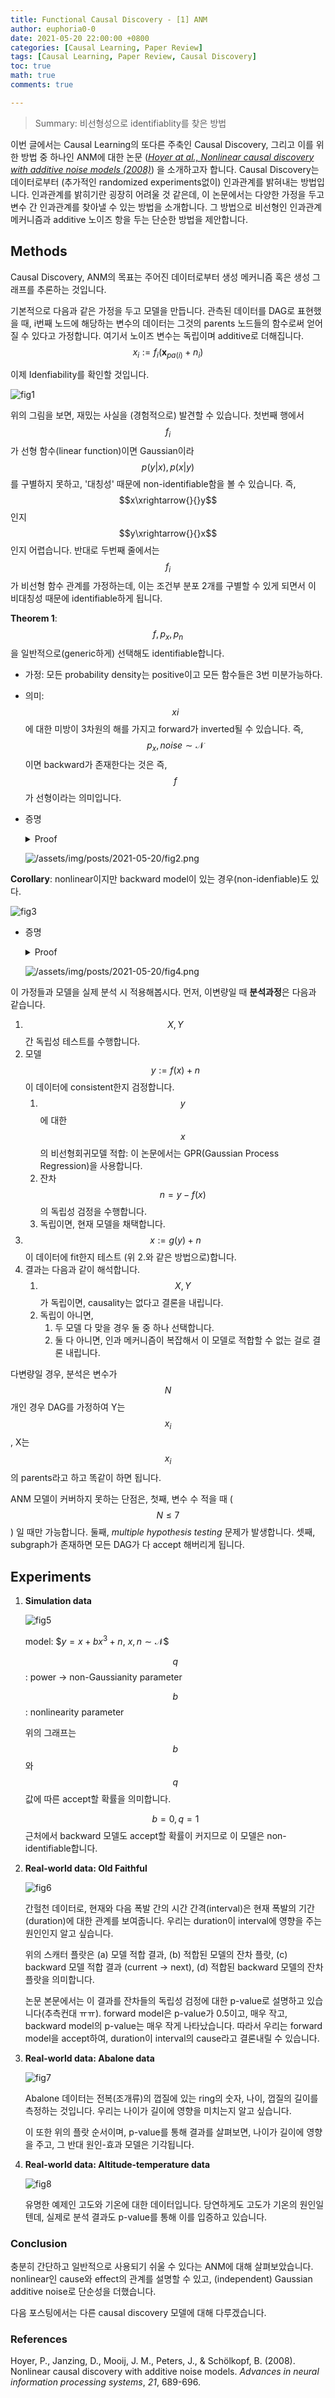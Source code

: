```yaml
---
title: Functional Causal Discovery - [1] ANM
author: euphoria0-0
date: 2021-05-20 22:00:00 +0800
categories: [Causal Learning, Paper Review]
tags: [Causal Learning, Paper Review, Causal Discovery]
toc: true
math: true
comments: true

---
```




> Summary:
> 비선형성으로 identifiablity를 찾은 방법



이번 글에서는 Causal Learning의 또다른 주축인 Causal Discovery, 그리고 이를 위한 방법 중 하나인 ANM에 대한 논문 (*[Hoyer at al., Nonlinear causal discovery with additive noise models (2008)](https://papers.nips.cc/paper/2008/hash/f7664060cc52bc6f3d620bcedc94a4b6-Abstract.html)*) 을 소개하고자 합니다. Causal Discovery는 데이터로부터 (추가적인 randomized experiments없이) 인과관계를 밝혀내는 방법입니다. 인과관계를 밝히기란 굉장히 어려울 것 같은데, 이 논문에서는 다양한 가정을 두고 변수 간 인과관계를 찾아낼 수 있는 방법을 소개합니다. 그 방법으로 비선형인 인과관계 메커니즘과 additive 노이즈 항을 두는 단순한 방법을 제안합니다.



## Methods

Causal Discovery, ANM의 목표는 주어진 데이터로부터 생성 메커니즘 혹은 생성 그래프를 추론하는 것입니다.

기본적으로 다음과 같은 가정을 두고 모델을 만듭니다. 관측된 데이터를 DAG로 표현했을 때, i번째 노드에 해당하는 변수의 데이터는 그것의 parents 노드들의 함수로써 얻어질 수 있다고 가정합니다. 여기서 노이즈 변수는 독립이며 additive로 더해집니다.
$$
x_i:=f_i(\mathbf{x}_{pa(i)}+n_i)
$$


이제 Idenfiability를 확인할 것입니다. 

![fig1](/assets/img/posts/2021-05-20/fig1.png)

위의 그림을 보면, 재밌는 사실을 (경험적으로) 발견할 수 있습니다. 첫번째 행에서 $$f_i$$가 선형 함수(linear function)이면 Gaussian이라 
$$
p(y|x),p(x|y)
$$
를 구별하지 못하고, '대칭성' 때문에 non-identifiable함을 볼 수 있습니다. 즉, $$x\xrightarrow{}{}y$$인지  $$y\xrightarrow{}{}x$$인지 어렵습니다. 반대로 두번째 줄에서는 $$f_i$$가 비선형 함수 관계를 가정하는데, 이는 조건부 분포 2개를 구별할 수 있게 되면서 이 비대칭성 때문에 identifiable하게 됩니다.



**Theorem 1**: $$f,p_x,p_n$$을 일반적으로(generic하게) 선택해도 identifiable합니다.

- 가정: 모든 probability density는 positive이고 모든 함수들은 3번 미분가능하다.

- 의미: $$xi$$에 대한 미방이 3차원의 해를 가지고 forward가 inverted될 수 있습니다. 즉, $$p_x,noise \sim \mathcal{N}$$ 이면 backward가 존재한다는 것은 즉, $$f$$가 선형이라는 의미입니다.

- 증명

  <details>
      <summary>Proof</summary>
      <div markdown="1">
          ![/assets/img/posts/2021-05-20/fig2.png](/assets/img/posts/2021-05-20/fig2.png)
      </div>
  </details>

  ![/assets/img/posts/2021-05-20/fig2.png](/assets/img/posts/2021-05-20/fig2.png)





**Corollary**: nonlinear이지만 backward model이 있는 경우(non-idenfiable)도 있다.

![fig3](/assets/img/posts/2021-05-20/fig3.png)

- 증명

  <details>
      <summary>Proof</summary>
      <div markdown="1">
          ![/assets/img/posts/2021-05-20/fig4.png](/assets/img/posts/2021-05-20/fig4.png)
      </div>
  </details>

  ![/assets/img/posts/2021-05-20/fig4.png](/assets/img/posts/2021-05-20/fig4.png)



이 가정들과 모델을 실제 분석 시 적용해봅시다. 먼저, 이변량일 때 **분석과정**은 다음과 같습니다.

1. $$X,Y$$ 간 독립성 테스트를 수행합니다.
2. 모델 $$y:=f(x)+n$$이 데이터에 consistent한지 검정합니다.
   1. $$y$$에 대한 $$x$$의 비선형회귀모델 적합: 이 논문에서는 GPR(Gaussian Process Regression)을 사용합니다.
   2. 잔차 $$n=y-f(x)$$의 독립성 검정을 수행합니다.
   3. 독립이면, 현재 모델을 채택합니다.
3. $$x:=g(y)+n$$이 데이터에 fit한지 테스트 (위 2.와 같은 방법으로)합니다.
4. 결과는 다음과 같이 해석합니다.
   1. $$X,Y$$가 독립이면, causality는 없다고 결론을 내립니다.
   2. 독립이 아니면,
      1. 두 모델 다 맞을 경우 둘 중 하나 선택합니다.
      2. 둘 다 아니면, 인과 메커니즘이 복잡해서 이 모델로 적합할 수 없는 걸로 결론 내립니다.



다변량일 경우, 분석은 변수가 $$N$$개인 경우 DAG를 가정하여 Y는 $$x_i$$, X는 $$x_i$$의 parents라고 하고 똑같이 하면 됩니다.



ANM 모델이 커버하지 못하는 단점은, 첫째, 변수 수 적을 때 ($$N\le 7$$) 일 때만 가능합니다. 둘째, *multiple hypothesis testing* 문제가 발생합니다. 셋째, subgraph가 존재하면 모든 DAG가 다 accept 해버리게 됩니다.





## Experiments

1. **Simulation data**

   ![fig5](/assets/img/posts/2021-05-20/fig5.png)

   model: $$y=x+bx^3+n$, $x,n \sim \mathcal{N}$$

   $$q$$: power → non-Gaussianity parameter

   $$b$$: nonlinearity parameter

   위의 그래프는 $$b$$와 $$q$$ 값에 따른 accept할 확률을 의미합니다.

   $$b=0, q=1$$ 근처에서 backward 모델도 accept할 확률이 커지므로 이 모델은 non-identifiable합니다.

   

2. **Real-world data: Old Faithful**

   ![fig6](/assets/img/posts/2021-05-20/fig6.png)

   간헐천 데이터로, 현재와 다음 폭발 간의 시간 간격(interval)은 현재 폭발의 기간(duration)에 대한 관계를 보여줍니다. 우리는 duration이 interval에 영향을 주는 원인인지 알고 싶습니다.

   위의 스캐터 플랏은 (a) 모델 적합 결과, (b) 적합된 모델의 잔차 플랏, (c) backward 모델 적합 결과 (current -> next), (d) 적합된 backward 모델의 잔차 플랏을 의미합니다.

   논문 본문에서는 이 결과를 잔차들의 독립성 검정에 대한 p-value로 설명하고 있습니다(추측컨대 ㅠㅠ). forward model은 p-value가 0.5이고, 매우 작고, backward model의 p-value는 매우 작게 나타났습니다. 따라서 우리는 forward model을 accept하여, duration이 interval의 cause라고 결론내릴 수 있습니다.

   

3. **Real-world data: Abalone data**

   ![fig7](/assets/img/posts/2021-05-20/fig7.png)

   Abalone 데이터는 전복(조개류)의 껍질에 있는 ring의 숫자, 나이, 껍질의 길이를 측정하는 것입니다. 우리는 나이가 길이에 영향을 미치는지 알고 싶습니다.

   이 또한 위의 플랏 순서이며, p-value를 통해 결과를 살펴보면, 나이가 길이에 영향을 주고, 그 반대 원인-효과 모델은 기각됩니다.

   

4. **Real-world data: Altitude-temperature data**

   ![fig8](/assets/img/posts/2021-05-20/fig8.png)

   유명한 예제인 고도와 기온에 대한 데이터입니다. 당연하게도 고도가 기온의 원인일텐데, 실제로 분석 결과도 p-value를 통해 이를 입증하고 있습니다.



### Conclusion

충분히 간단하고 일반적으로 사용되기 쉬울 수 있다는 ANM에 대해 살펴보았습니다. nonlinear인 cause와 effect의 관계를 설명할 수 있고, (independent) Gaussian additive noise로 단순성을 더했습니다.

다음 포스팅에서는 다른 causal discovery 모델에 대해 다루겠습니다.





### References

Hoyer, P., Janzing, D., Mooij, J. M., Peters, J., & Schölkopf, B. (2008). Nonlinear causal discovery with additive noise models. *Advances in neural information processing systems*, *21*, 689-696.